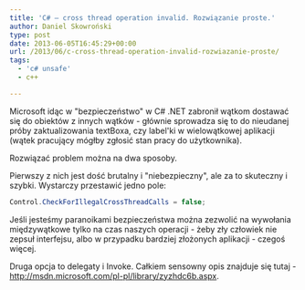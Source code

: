 ```yaml
---
title: 'C# – cross thread operation invalid. Rozwiązanie proste.'
author: Daniel Skowroński
type: post
date: 2013-06-05T16:45:29+00:00
url: /2013/06/c-cross-thread-operation-invalid-rozwiazanie-proste/
tags:
  - 'c# unsafe'
  - c++

---
```

Microsoft idąc w "bezpieczeństwo" w C# .NET zabronił wątkom dostawać się do obiektów z innych wątków - głównie sprowadza się to do nieudanej próby zaktualizowania textBoxa, czy label'ki w wielowątkowej aplikacji (wątek pracujący mógłby zgłosić stan pracy do użytkownika).  
<!--break-->

  
Rozwiązać problem można na dwa sposoby. 

Pierwszy z nich jest dość brutalny i "niebezpieczny", ale za to skuteczny i szybki. Wystarczy przestawić jedno pole: 

```c#
Control.CheckForIllegalCrossThreadCalls = false;
```


Jeśli jesteśmy paranoikami bezpieczeństwa można zezwolić na wywołania międzywątkowe tylko na czas naszych operacji - żeby zły człowiek nie zepsuł interfejsu, albo w przypadku bardziej złożonych aplikacji - czegoś więcej.

Druga opcja to delegaty i Invoke. Całkiem sensowny opis znajduje się tutaj - http://msdn.microsoft.com/pl-pl/library/zyzhdc6b.aspx.